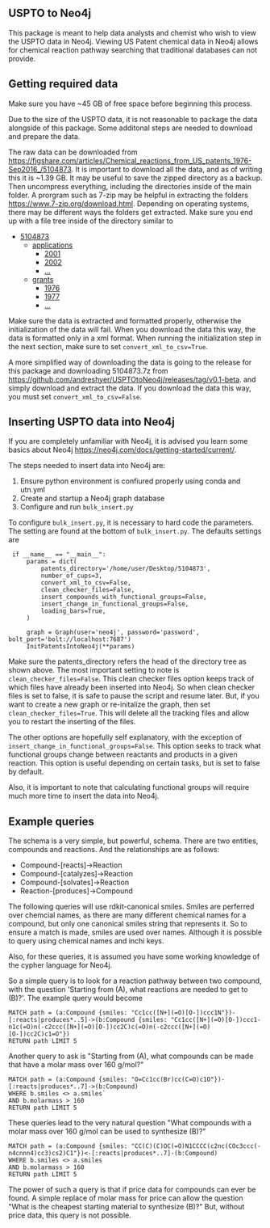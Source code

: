 ## USPTO to Neo4j

This package is meant to help data analysts and chemist who wish to view the USPTO data in Neo4j. Viewing US Patent
chemical data in Neo4j allows for chemical reaction pathway searching that traditional databases can not provide. 

## Getting required data

Make sure you have ~45 GB of free space before beginning this process. 

Due to the size of the USPTO data, it is not reasonable to package the data alongside of this package. Some additonal
steps are needed to download and prepare the data.

The raw data can be downloaded from
https://figshare.com/articles/Chemical_reactions_from_US_patents_1976-Sep2016_/5104873.
It is important to download all the data, and as of writing this it is ~1.39 GB. It may be useful to save the zipped 
directory as a backup. Then uncompress everything, including the directories inside of the main folder. A prorgram such 
as 7-zip may be helpful in extracting the folders https://www.7-zip.org/download.html. Depending on operating systems, 
there may be different ways the folders get extracted. Make sure you end up with a file tree inside
of the directory similar to

* [5104873]()
    * [applications]()
        * [2001]()
        * [2002]()
        * [...]()
    * [grants]()
        * [1976]()
        * [1977]()
        * [...]()
        
Make sure the data is extracted and formatted properly, otherwise the initialization of the data will fail. 
When you download the data this way, the data is formatted only in a xml format. When running the initialization step in 
the next section, make sure to set ```convert_xml_to_csv=True```.

A more simplified way of downloading the data is going to the release for this package and downloading 5104873.7z from
https://github.com/andreshyer/USPTOtoNeo4j/releases/tag/v0.1-beta.
and simply download and extract the data. If you download the data this way, you must set
```convert_xml_to_csv=False```. 

## Inserting USPTO data into Neo4j

If you are completely unfamiliar with Neo4j, it is advised you learn some basics about Neo4j 
https://neo4j.com/docs/getting-started/current/.

The steps needed to insert data into Neo4j are:

1. Ensure python environment is confiured properly using conda and utn.yml
2. Create and startup a Neo4j graph database
3. Configure and run ```bulk_insert.py```

To configure ```bulk_insert.py```, it is necessary to hard code the parameters. The setting are found at the bottom of
```bulk_insert.py```. The defaults settings are
```
 if __name__ == "__main__":
     params = dict(
         patents_directory='/home/user/Desktop/5104873',
         number_of_cups=3,
         convert_xml_to_csv=False,
         clean_checker_files=False,
         insert_compounds_with_functional_groups=False,
         insert_change_in_functional_groups=False,
         loading_bars=True,
     )
 
     graph = Graph(user='neo4j', password='password', bolt_port='bolt://localhost:7687')
     InitPatentsIntoNeo4j(**params)     
```

Make sure the patents_directory refers the head of the directory tree as shown above.
The most important setting to note is ```clean_checker_files=False```. This clean checker files option keeps track
of which files have already been inserted into Neo4j. So when clean checker files is set to false, it is safe to pause
the script and resume later. But, if you want to create a new graph or re-initalize the graph, then set
```clean_checker_files=True```. This will delete all the tracking files and allow you to restart the inserting of the
files.

The other options are hopefully self explanatory, with the exception of ```insert_change_in_functional_groups=False```.
This option seeks to track what functional groups change between reactants and products in a given reaction. This option
is useful depending on certain tasks, but is set to false by default. 

Also, it is important to note that calculating functional groups will require much more time to insert the data into 
Neo4j. 

## Example queries

The schema is a very simple, but powerful, schema. There are two entities, compounds and reactions. And the
relationships are as follows:
* Compound-[reacts]->Reaction
* Compound-[catalyzes]->Reaction 
* Compound-[solvates]->Reaction 
* Reaction-[produces]->Compound
                
The following queries will use rdkit-canonical smiles. Smiles are perferred over chemcial names, as there are many
different chemical names for a compound, but only one canonical smiles string that represents it. So to ensure a 
match is made, smiles are used over names. Although it is possible to query using chemical names and inchi keys.    

Also, for these queries, it is assumed you have some working knowledge of the cypher language for Neo4j.             
                
So a simple query is to look for a reaction pathway between two compound, with the question 'Starting from (A), what
reactions are needed to get to (B)?'. The example query would become

```
MATCH path = (a:Compound {smiles: "Cc1cc([N+](=O)[O-])ccc1N"})-[:reacts|produces*..5]->(b:Compound {smiles: "Cc1cc([N+](=O)[O-])ccc1-n1c(=O)n(-c2ccc([N+](=O)[O-])cc2C)c(=O)n(-c2ccc([N+](=O)[O-])cc2C)c1=O"})
RETURN path LIMIT 5
```

Another query to ask is "Starting from (A), what compounds can be made that have a molar mass over 160 g/mol?"

```
MATCH path = (a:Compound {smiles: "O=Cc1cc(Br)cc(C=O)c1O"})-[:reacts|produces*..7]->(b:Compound)
WHERE b.smiles <> a.smiles`
AND b.molarmass > 160
RETURN path LIMIT 5
```                  

These queries lead to the very natural question "What compounds with a molar mass over 160 g/mol can 
be used to synthesize (B)?"

```
MATCH path = (a:Compound {smiles: "CC(C)(C)OC(=O)N1CCCC(c2nc(COc3ccc(-n4cnnn4)cc3)cs2)C1"})<-[:reacts|produces*..7]-(b:Compound)
WHERE b.smiles <> a.smiles
AND b.molarmass > 160
RETURN path LIMIT 5      
```     

The power of such a query is that if price data for compounds can ever be found. A simple replace of molar mass for 
price can allow the question "What is the cheapest starting material to synthesize (B)?" But, without price data, this
query is not possible. 